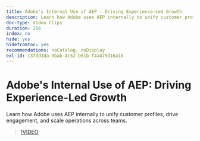 ```yaml
---
title: Adobe's Internal Use of AEP - Driving Experience-Led Growth
description: Learn how Adobe uses AEP internally to unify customer profiles, drive engagement, and scale operations across teams.
doc-type: Video Clips
duration: 256
index: no
hide: yes
hidefromtoc: yes
recommendations: noCatalog, noDisplay
exl-id: c37dd3da-9bab-4c52-b61b-f4a479d16a10
---
```

# Adobe's Internal Use of AEP: Driving Experience-Led Growth

Learn how Adobe uses AEP internally to unify customer profiles, drive engagement, and scale operations across teams.

<!-- 62_S655_3442541_255_adobes-internal-use-of-aep-driving-experienceled-growth -->
>[!VIDEO](https://video.tv.adobe.com/v/3458328/?learn=on&enablevpops=true)
